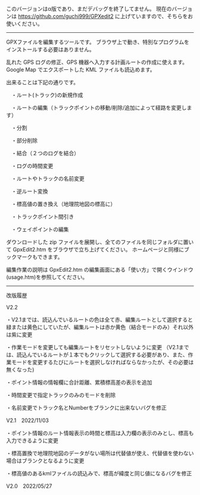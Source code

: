 このバージョンはα版であり、まだデバッグを終了してません。
現在のバージョンは https://github.com/guchi999/GPXedit2 に上げていますので、そちらをお使いください。
 
 ----------------------------------------------------------------

GPXファイルを編集するツールです。 ブラウザ上で動き、特別なプログラムをインストールする必要はありません。

乱れた GPS ログの修正、GPS 機器へ入力する計画ルートの作成に使えます。 Google Map でエクスポートした KML ファイルも読込めます。

出来ることは下記の通りです。

　・ルート(トラック)の新規作成

　・ルートの編集（トラックポイントの移動/削除/追加によって経路を変更します）

　・分割

　・部分削除

　・結合（２つのログを結合）

　・ログの時間変更

　・ルートやトラックの名前変更

　・逆ルート変換

　・標高値の置き換え（地理院地図の標高に）

　・トラックポイント間引き

　・ウェイポイントの編集

ダウンロードした zip ファイルを展開し、全てのファイルを同じフォルダに置いて GpxEdit2.htm をブラウザで立ち上げてください。 ホームページと同様にブックマークもできます。

編集作業の説明は GpxEdit2.htm の編集画面にある「使い方」で開くウインドウ(usage.htm)を参照してください。

 ----------------------------------------------------------------

改版履歴

V2.2

・V2.1までは、読込んでいるルートの色は全て赤、編集ルートとして選択すると緑または黄色にしていたが、編集ルートは赤か黄色（結合モードのみ）それ以外は紫に変更

・作業モードを変更しても編集ルートをリセットしないように変更
（V2.1までは、読込んでいるルートが１本でもクリックして選択する必要があり、また、作業モードを変更するたびにルートを選択しなければならなかったが、その必要は無くなった)

・ポイント情報の情報欄に合計距離、累積標高差の表示を追加

・時間変更で指定トラックのみのモードを削除

・名前変更でトラック名とNumberをブランクに出来ないバグを修正


V2.1　2022/11/03

・ポイント情報のルート情報表示の時間と標高は入力欄の表示のみとし、標高も入力できるように変更

・標高置換で地理院地図のデータがない場所は代替値が使え、代替値を使わない場合はブランクとなるように変更

・標高値のあるkmlファイルの読込みで、標高が緯度と同じ値になるバグを修正

V2.0　2022/05/27




